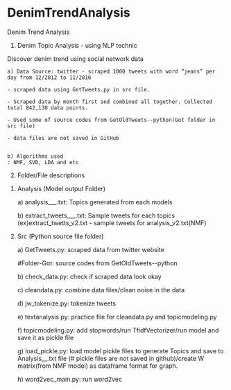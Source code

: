 # DenimTrendAnalysis
Denim Trend Analysis

1. Denim Topic Analysis - using NLP technic

Discover denim trend using social network data

    a) Data Source: twitter - scraped 1000 tweets with word “jeans” per day from 12/2012 to 11/2016

    - scraped data using GetTweets.py in src file.

    - Scraped data by month first and combined all together. Collected total 842,130 data points.

    - Used some of source codes from GetOldTweets--python(Got folder in src file)

    - data files are not saved in GitHub


    b) Algorithms used
    : NMF, SVD, LDA and etc

2. Folder/File descriptions

  1) Analysis (Model output Folder)

      a) analysis___.txt: Topics generated from each models

      b) extract_tweets___.txt: Sample tweets for each topics
          (ex)extract_twetts_v2.txt - sample tweets for analysis_v2.txt(NMF)

  2) Src (Python source file folder)

      a) GetTweets.py: scraped data from twitter website

      #Folder-Got: source codes from GetOldTweets--python

      b) check_data.py: check if scraped data look okay

      c) cleandata.py: combine data files/clean noise in the data

      d) jw_tokenize.py: tokenize tweets

      e) textanalysis.py: practice file for cleandata.py and topicmodeling.py

      f) topicmodeling.py: add stopwords/run TfidfVectorizer/run model and save it as pickle file

      g) load_pickle.py: load model pickle files to generate Topics and save to Analysis__.txt file
      (# pickle files are not saved in github)/create W matrix(from NMF model) as dataframe format for graph.

      h) word2vec_main.py: run word2vec
